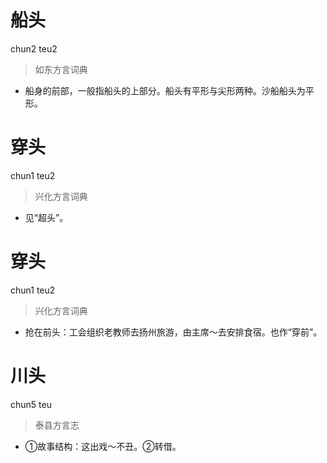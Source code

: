 # 船头
chun2 teu2
> 如东方言词典
- 船身的前部，一般指船头的上部分。船头有平形与尖形两种。沙船船头为平形。

# 穿头
chun1 teu2
> 兴化方言词典
- 见“超头”。

# 穿头
chun1 teu2
> 兴化方言词典
- 抢在前头：工会组织老教师去扬州旅游，由主席～去安排食宿。也作“穿前”。

# 川头
chun5 teu
> 泰县方言志
- ①故事结构：这出戏～不丑。②转借。
